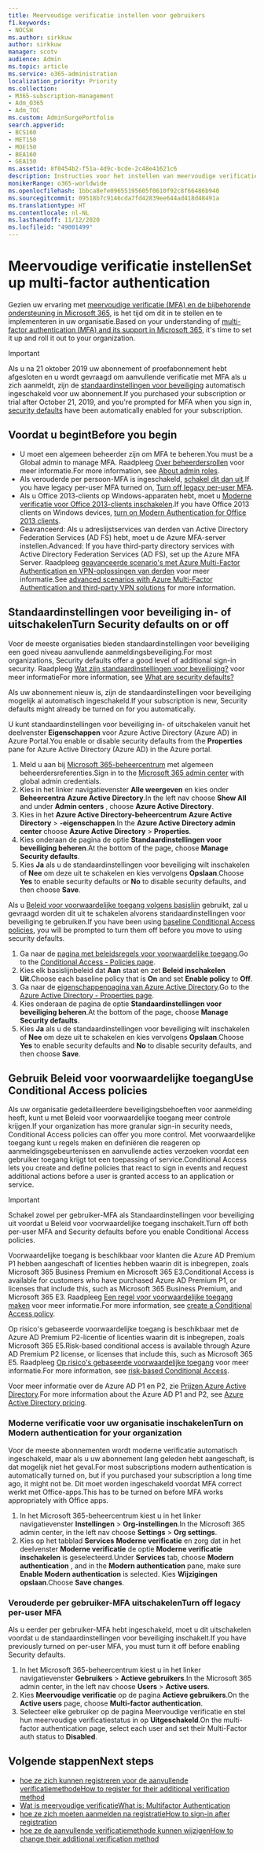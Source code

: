 ```yaml
---
title: Meervoudige verificatie instellen voor gebruikers
f1.keywords:
- NOCSH
ms.author: sirkkuw
author: sirkkuw
manager: scotv
audience: Admin
ms.topic: article
ms.service: o365-administration
localization_priority: Priority
ms.collection:
- M365-subscription-management
- Adm_O365
- Adm_TOC
ms.custom: AdminSurgePortfolio
search.appverid:
- BCS160
- MET150
- MOE150
- BEA160
- GEA150
ms.assetid: 8f0454b2-f51a-4d9c-bcde-2c48e41621c6
description: Instructies voor het instellen van meervoudige verificatie voor uw organisatie.
monikerRange: o365-worldwide
ms.openlocfilehash: 1bbca8efe09655195605f0610f92c8f66486b940
ms.sourcegitcommit: 09518b7c9146cda7fd42839ee644ad418d48491a
ms.translationtype: HT
ms.contentlocale: nl-NL
ms.lasthandoff: 11/12/2020
ms.locfileid: "49001499"
---
```

# <a name="set-up-multi-factor-authentication"></a><span data-ttu-id="ab125-103">Meervoudige verificatie instellen</span><span class="sxs-lookup"><span data-stu-id="ab125-103">Set up multi-factor authentication</span></span>

<span data-ttu-id="ab125-104">Gezien uw ervaring met [meervoudige verificatie (MFA) en de bijbehorende ondersteuning in Microsoft 365](multi-factor-authentication-microsoft-365.md), is het tijd om dit in te stellen en te implementeren in uw organisatie.</span><span class="sxs-lookup"><span data-stu-id="ab125-104">Based on your understanding of [multi-factor authentication (MFA) and its support in Microsoft 365](multi-factor-authentication-microsoft-365.md), it's time to set it up and roll it out to your organization.</span></span>

> [!IMPORTANT]
> <span data-ttu-id="ab125-105">Als u na 21 oktober 2019 uw abonnement of proefabonnement hebt afgesloten en u wordt gevraagd om aanvullende verificatie met MFA als u zich aanmeldt, zijn de [standaardinstellingen voor beveiliging](https://docs.microsoft.com/azure/active-directory/fundamentals/concept-fundamentals-security-defaults) automatisch ingeschakeld voor uw abonnement.</span><span class="sxs-lookup"><span data-stu-id="ab125-105">If you purchased your subscription or trial after October 21, 2019, and you're prompted for MFA when you sign in, [security defaults](https://docs.microsoft.com/azure/active-directory/fundamentals/concept-fundamentals-security-defaults) have been automatically enabled for your subscription.</span></span>

## <a name="before-you-begin"></a><span data-ttu-id="ab125-106">Voordat u begint</span><span class="sxs-lookup"><span data-stu-id="ab125-106">Before you begin</span></span>

- <span data-ttu-id="ab125-107">U moet een algemeen beheerder zijn om MFA te beheren.</span><span class="sxs-lookup"><span data-stu-id="ab125-107">You must be a Global admin to manage MFA.</span></span> <span data-ttu-id="ab125-108">Raadpleeg [Over beheerdersrollen](../add-users/about-admin-roles.md) voor meer informatie.</span><span class="sxs-lookup"><span data-stu-id="ab125-108">For more information, see [About admin roles](../add-users/about-admin-roles.md).</span></span>
- <span data-ttu-id="ab125-109">Als verouderde per persoon-MFA is ingeschakeld, [schakel dit dan uit](#turn-off-legacy-per-user-mfa).</span><span class="sxs-lookup"><span data-stu-id="ab125-109">If you have legacy per-user MFA turned on, [Turn off legacy per-user MFA](#turn-off-legacy-per-user-mfa).</span></span>
- <span data-ttu-id="ab125-110">Als u Office 2013-clients op Windows-apparaten hebt, moet u [Moderne verificatie voor Office 2013-clients inschakelen](https://docs.microsoft.com/microsoft-365/admin/security-and-compliance/enable-modern-authentication).</span><span class="sxs-lookup"><span data-stu-id="ab125-110">If you have Office 2013 clients on Windows devices, [turn on Modern Authentication for Office 2013 clients](https://docs.microsoft.com/microsoft-365/admin/security-and-compliance/enable-modern-authentication).</span></span>
- <span data-ttu-id="ab125-111">Geavanceerd: Als u adreslijstservices van derden van Active Directory Federation Services (AD FS) hebt, moet u de Azure MFA-server instellen.</span><span class="sxs-lookup"><span data-stu-id="ab125-111">Advanced: If you have third-party directory services with Active Directory Federation Services (AD FS), set up the Azure MFA Server.</span></span> <span data-ttu-id="ab125-112">Raadpleeg [geavanceerde scenario's met Azure Multi-Factor Authentication en VPN-oplossingen van derden](https://docs.microsoft.com/azure/active-directory/authentication/howto-mfaserver-nps-vpn) voor meer informatie.</span><span class="sxs-lookup"><span data-stu-id="ab125-112">See [advanced scenarios with Azure Multi-Factor Authentication and third-party VPN solutions](https://docs.microsoft.com/azure/active-directory/authentication/howto-mfaserver-nps-vpn) for more information.</span></span>

## <a name="turn-security-defaults-on-or-off"></a><span data-ttu-id="ab125-113">Standaardinstellingen voor beveiliging in- of uitschakelen</span><span class="sxs-lookup"><span data-stu-id="ab125-113">Turn Security defaults on or off</span></span>

<span data-ttu-id="ab125-114">Voor de meeste organisaties bieden standaardinstellingen voor beveiliging een goed niveau aanvullende aanmeldingsbeveiliging.</span><span class="sxs-lookup"><span data-stu-id="ab125-114">For most organizations, Security defaults offer a good level of additional sign-in security.</span></span> <span data-ttu-id="ab125-115">Raadpleeg [Wat zijn standaardinstellingen voor beveiliging?](https://docs.microsoft.com/azure/active-directory/fundamentals/concept-fundamentals-security-defaults) voor meer informatie</span><span class="sxs-lookup"><span data-stu-id="ab125-115">For more information, see [What are security defaults?](https://docs.microsoft.com/azure/active-directory/fundamentals/concept-fundamentals-security-defaults)</span></span>

<span data-ttu-id="ab125-116">Als uw abonnement nieuw is, zijn de standaardinstellingen voor beveiliging mogelijk al automatisch ingeschakeld.</span><span class="sxs-lookup"><span data-stu-id="ab125-116">If your subscription is new, Security defaults might already be turned on for you automatically.</span></span>

<span data-ttu-id="ab125-117">U kunt standaardinstellingen voor beveiliging in- of uitschakelen vanuit het deelvenster **Eigenschappen** voor Azure Active Directory (Azure AD) in Azure Portal.</span><span class="sxs-lookup"><span data-stu-id="ab125-117">You enable or disable security defaults from the **Properties** pane for Azure Active Directory (Azure AD) in the Azure portal.</span></span>

1. <span data-ttu-id="ab125-118">Meld u aan bij [Microsoft 365-beheercentrum](https://admin.microsoft.com) met algemeen beheerdersreferenties.</span><span class="sxs-lookup"><span data-stu-id="ab125-118">Sign in to the [Microsoft 365 admin center](https://admin.microsoft.com) with global admin credentials.</span></span>
2. <span data-ttu-id="ab125-119">Kies in het linker navigatievenster **Alle weergeven** en kies onder **Beheercentra** **Azure Active Directory**.</span><span class="sxs-lookup"><span data-stu-id="ab125-119">In the left nav choose **Show All** and under **Admin centers** , choose **Azure Active Directory**.</span></span>
3. <span data-ttu-id="ab125-120">Kies in het **Azure Active Directory-beheercentrum** **Azure Active Directory** \> **-eigenschappen**.</span><span class="sxs-lookup"><span data-stu-id="ab125-120">In the **Azure Active Directory admin center** choose **Azure Active Directory** \> **Properties**.</span></span>
4. <span data-ttu-id="ab125-121">Kies onderaan de pagina de optie **Standaardinstellingen voor beveiliging beheren**.</span><span class="sxs-lookup"><span data-stu-id="ab125-121">At the bottom of the page, choose **Manage Security defaults**.</span></span>
5. <span data-ttu-id="ab125-122">Kies **Ja** als u de standaardinstellingen voor beveiliging wilt inschakelen of **Nee** om deze uit te schakelen en kies vervolgens **Opslaan**.</span><span class="sxs-lookup"><span data-stu-id="ab125-122">Choose **Yes** to enable security defaults or **No** to disable security defaults, and then choose **Save**.</span></span>

<span data-ttu-id="ab125-123">Als u [Beleid voor voorwaardelijke toegang volgens basislijn](https://docs.microsoft.com/azure/active-directory/conditional-access/concept-baseline-protection) gebruikt, zal u gevraagd worden dit uit te schakelen alvorens standaardinstellingen voor beveiliging te gebruiken.</span><span class="sxs-lookup"><span data-stu-id="ab125-123">If you have been using [baseline Conditional Access policies](https://docs.microsoft.com/azure/active-directory/conditional-access/concept-baseline-protection), you will be prompted to turn them off before you move to using security defaults.</span></span>

1. <span data-ttu-id="ab125-124">Ga naar de [pagina met beleidsregels voor voorwaardelijke toegang](https://portal.azure.com/#blade/Microsoft_AAD_IAM/ConditionalAccessBlade/Policies).</span><span class="sxs-lookup"><span data-stu-id="ab125-124">Go to the [Conditional Access - Policies page](https://portal.azure.com/#blade/Microsoft_AAD_IAM/ConditionalAccessBlade/Policies).</span></span>
2. <span data-ttu-id="ab125-125">Kies elk basislijnbeleid dat **Aan** staat en zet **Beleid inschakelen** **Uit**.</span><span class="sxs-lookup"><span data-stu-id="ab125-125">Choose each baseline policy that is **On** and set **Enable policy** to **Off**.</span></span>
3. <span data-ttu-id="ab125-126">Ga naar de [eigenschappenpagina van Azure Active Directory](https://portal.azure.com/#blade/Microsoft_AAD_IAM/ActiveDirectoryMenuBlade/Properties).</span><span class="sxs-lookup"><span data-stu-id="ab125-126">Go to the [Azure Active Directory - Properties page](https://portal.azure.com/#blade/Microsoft_AAD_IAM/ActiveDirectoryMenuBlade/Properties).</span></span>
4. <span data-ttu-id="ab125-127">Kies onderaan de pagina de optie **Standaardinstellingen voor beveiliging beheren**.</span><span class="sxs-lookup"><span data-stu-id="ab125-127">At the bottom of the page, choose **Manage Security defaults**.</span></span>
5. <span data-ttu-id="ab125-128">Kies **Ja** als u de standaardinstellingen voor beveiliging wilt inschakelen of **Nee** om deze uit te schakelen en kies vervolgens **Opslaan**.</span><span class="sxs-lookup"><span data-stu-id="ab125-128">Choose **Yes** to enable security defaults and **No** to disable security defaults, and then choose **Save**.</span></span>

## <a name="use-conditional-access-policies"></a><span data-ttu-id="ab125-129">Gebruik Beleid voor voorwaardelijke toegang</span><span class="sxs-lookup"><span data-stu-id="ab125-129">Use Conditional Access policies</span></span>

<span data-ttu-id="ab125-130">Als uw organisatie gedetailleerdere beveiligingsbehoeften voor aanmelding heeft, kunt u met Beleid voor voorwaardelijke toegang meer controle krijgen.</span><span class="sxs-lookup"><span data-stu-id="ab125-130">If your organization has more granular sign-in security needs, Conditional Access policies can offer you more control.</span></span> <span data-ttu-id="ab125-131">Met voorwaardelijke toegang kunt u regels maken en definiëren die reageren op aanmeldingsgebeurtenissen en aanvullende acties verzoeken voordat een gebruiker toegang krijgt tot een toepassing of service.</span><span class="sxs-lookup"><span data-stu-id="ab125-131">Conditional Access lets you create and define policies that react to sign in events and request additional actions before a user is granted access to an application or service.</span></span>

> [!IMPORTANT]
> <span data-ttu-id="ab125-132">Schakel zowel per gebruiker-MFA als Standaardinstellingen voor beveiliging uit voordat u Beleid voor voorwaardelijke toegang inschakelt.</span><span class="sxs-lookup"><span data-stu-id="ab125-132">Turn off both per-user MFA and Security defaults before you enable Conditional Access policies.</span></span>

<span data-ttu-id="ab125-133">Voorwaardelijke toegang is beschikbaar voor klanten die Azure AD Premium P1 hebben aangeschaft of licenties hebben waarin dit is inbegrepen, zoals Microsoft 365 Business Premium en Microsoft 365 E3.</span><span class="sxs-lookup"><span data-stu-id="ab125-133">Conditional Access is available for customers who have purchased Azure AD Premium P1, or licenses that include this, such as Microsoft 365 Business Premium, and Microsoft 365 E3.</span></span> <span data-ttu-id="ab125-134">Raadpleeg [Een regel voor voorwaardelijke toegang maken](https://docs.microsoft.com/azure/active-directory/authentication/tutorial-enable-azure-mfa) voor meer informatie.</span><span class="sxs-lookup"><span data-stu-id="ab125-134">For more information, see [create a Conditional Access policy](https://docs.microsoft.com/azure/active-directory/authentication/tutorial-enable-azure-mfa).</span></span>

<span data-ttu-id="ab125-135">Op risico's gebaseerde voorwaardelijke toegang is beschikbaar met de Azure AD Premium P2-licentie of licenties waarin dit is inbegrepen, zoals Microsoft 365 E5.</span><span class="sxs-lookup"><span data-stu-id="ab125-135">Risk-based conditional access is available through Azure AD Premium P2 license, or licenses that include this, such as Microsoft 365 E5.</span></span> <span data-ttu-id="ab125-136">Raadpleeg [Op risico's gebaseerde voorwaardelijke toegang](https://docs.microsoft.com/azure/active-directory/conditional-access/howto-conditional-access-policy-risk) voor meer informatie.</span><span class="sxs-lookup"><span data-stu-id="ab125-136">For more information, see [risk-based Conditional Access](https://docs.microsoft.com/azure/active-directory/conditional-access/howto-conditional-access-policy-risk).</span></span>

<span data-ttu-id="ab125-137">Voor meer informatie over de Azure AD P1 en P2, zie [Prijzen Azure Active Directory](https://azure.microsoft.com/pricing/details/active-directory/).</span><span class="sxs-lookup"><span data-stu-id="ab125-137">For more information about the Azure AD P1 and P2, see [Azure Active Directory pricing](https://azure.microsoft.com/pricing/details/active-directory/).</span></span>

### <a name="turn-on-modern-authentication-for-your-organization"></a><span data-ttu-id="ab125-138">Moderne verificatie voor uw organisatie inschakelen</span><span class="sxs-lookup"><span data-stu-id="ab125-138">Turn on Modern authentication for your organization</span></span>

<span data-ttu-id="ab125-139">Voor de meeste abonnementen wordt moderne verificatie automatisch ingeschakeld, maar als u uw abonnement lang geleden hebt aangeschaft, is dat mogelijk niet het geval.</span><span class="sxs-lookup"><span data-stu-id="ab125-139">For most subscriptions modern authentication is automatically turned on, but if you purchased your subscription a long time ago, it might not be.</span></span> <span data-ttu-id="ab125-140">Dit moet worden ingeschakeld voordat MFA correct werkt met Office-apps.</span><span class="sxs-lookup"><span data-stu-id="ab125-140">This has to be turned on before MFA works appropriately with Office apps.</span></span>

1. <span data-ttu-id="ab125-141">In het Microsoft 365-beheercentrum kiest u in het linker navigatievenster **Instellingen** \> **Org-instellingen**.</span><span class="sxs-lookup"><span data-stu-id="ab125-141">In the Microsoft 365 admin center, in the left nav choose **Settings** \> **Org settings**.</span></span>
1. <span data-ttu-id="ab125-142">Kies op het tabblad **Services** **Moderne verificatie** en zorg dat in het deelvenster **Moderne verificatie** de optie **Moderne verificatie inschakelen** is geselecteerd.</span><span class="sxs-lookup"><span data-stu-id="ab125-142">Under **Services** tab, choose **Modern authentication** , and in the **Modern authentication** pane, make sure **Enable Modern authentication** is selected.</span></span> <span data-ttu-id="ab125-143">Kies **Wijzigingen opslaan**.</span><span class="sxs-lookup"><span data-stu-id="ab125-143">Choose **Save changes**.</span></span>

### <a name="turn-off-legacy-per-user-mfa"></a><span data-ttu-id="ab125-144">Verouderde per gebruiker-MFA uitschakelen</span><span class="sxs-lookup"><span data-stu-id="ab125-144">Turn off legacy per-user MFA</span></span>

<span data-ttu-id="ab125-145">Als u eerder per gebruiker-MFA hebt ingeschakeld, moet u dit uitschakelen voordat u de standaardinstellingen voor beveiliging inschakelt.</span><span class="sxs-lookup"><span data-stu-id="ab125-145">If you have previously turned on per-user MFA, you must turn it off before enabling Security defaults.</span></span>

1. <span data-ttu-id="ab125-146">In het Microsoft 365-beheercentrum kiest u in het linker navigatievenster **Gebruikers** \> **Actieve gebruikers**.</span><span class="sxs-lookup"><span data-stu-id="ab125-146">In the Microsoft 365 admin center, in the left nav choose **Users** \> **Active users**.</span></span>
1. <span data-ttu-id="ab125-147">Kies **Meervoudige verificatie** op de pagina **Actieve gebruikers**.</span><span class="sxs-lookup"><span data-stu-id="ab125-147">On the **Active users** page, choose **Multi-factor authentication**.</span></span>
1. <span data-ttu-id="ab125-148">Selecteer elke gebruiker op de pagina Meervoudige verificatie en stel hun meervoudige verificatiestatus in op **Uitgeschakeld**.</span><span class="sxs-lookup"><span data-stu-id="ab125-148">On the multi-factor authentication page, select each user and set their Multi-Factor auth status to **Disabled**.</span></span>

## <a name="next-steps"></a><span data-ttu-id="ab125-149">Volgende stappen</span><span class="sxs-lookup"><span data-stu-id="ab125-149">Next steps</span></span>

- [<span data-ttu-id="ab125-150">hoe ze zich kunnen registreren voor de aanvullende verificatiemethode</span><span class="sxs-lookup"><span data-stu-id="ab125-150">How to register for their additional verification method</span></span>](https://support.microsoft.com/office/ace1d096-61e5-449b-a875-58eb3d74de14)
- [<span data-ttu-id="ab125-151">Wat is meervoudige verificatie</span><span class="sxs-lookup"><span data-stu-id="ab125-151">What is: Multifactor Authentication</span></span>](https://support.microsoft.com/help/4577374/what-is-multifactor-authentication)
- [<span data-ttu-id="ab125-152">hoe ze zich moeten aanmelden na registratie</span><span class="sxs-lookup"><span data-stu-id="ab125-152">How to sign-in after registration</span></span>](https://support.microsoft.com/office/2b856342-170a-438e-9a4f-3c092394d3cb)
- [<span data-ttu-id="ab125-153">hoe ze de aanvullende verificatiemethode kunnen wijzigen</span><span class="sxs-lookup"><span data-stu-id="ab125-153">How to change their additional verification method</span></span>](https://support.microsoft.com/office/956ec8d0-7081-4518-a701-f8414cc20831)
